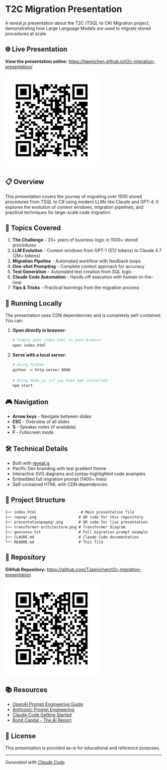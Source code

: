 # T2C Migration Presentation

A reveal.js presentation about the T2C (TSQL to C#) Migration project, demonstrating how Large Language Models are used to migrate stored procedures at scale.

## 🌐 Live Presentation

**View the presentation online:** https://tjaenichen.github.io/t2c-migration-presentation/

![Presentation QR Code](presentationpageqr.png)

## 📋 Overview

This presentation covers the journey of migrating over 1500 stored procedures from TSQL to C# using modern LLMs like Claude and GPT-4. It explores the evolution of context windows, migration pipelines, and practical techniques for large-scale code migration.

## 📖 Topics Covered

1. **The Challenge** - 20+ years of business logic in 1500+ stored procedures
2. **LLM Evolution** - Context windows from GPT-1 (512 tokens) to Claude 4.7 (2M+ tokens)
3. **Migration Pipeline** - Automated workflow with feedback loops
4. **One-shot Prompting** - Complete context approach for accuracy
5. **Test Generation** - Automated test creation from SQL logic
6. **Claude Code Automation** - Hands-off execution with human-in-the-loop
7. **Tips & Tricks** - Practical learnings from the migration process

## 🚀 Running Locally

The presentation uses CDN dependencies and is completely self-contained. You can:

1. **Open directly in browser:**
   ```bash
   # Simply open index.html in your browser
   open index.html
   ```

2. **Serve with a local server:**
   ```bash
   # Using Python
   python -m http.server 8080
   
   # Using Node.js (if you have npm installed)
   npm start
   ```

## 🎮 Navigation

- **Arrow keys** - Navigate between slides
- **ESC** - Overview of all slides
- **S** - Speaker notes (if available)
- **F** - Fullscreen mode

## 🛠 Technical Details

- Built with [reveal.js](https://revealjs.com/)
- Pacific Dev branding with teal gradient theme
- Interactive SVG diagrams and syntax-highlighted code examples
- Embedded full migration prompt (1400+ lines)
- Self-contained HTML with CDN dependencies

## 📂 Project Structure

```
├── index.html                    # Main presentation file
├── repoqr.png                   # QR code for this repository
├── presentationpageqr.png       # QR code for live presentation
├── transformer-architecture.png # Transformer diagram
├── genconvo.txt                 # Full migration prompt example
├── CLAUDE.md                    # Claude Code documentation
└── README.md                    # This file
```

## 🔗 Repository

**GitHub Repository:** https://github.com/TJaenichen/t2c-migration-presentation

![Repository QR Code](repoqr.png)

## 📚 Resources

- [OpenAI Prompt Engineering Guide](https://platform.openai.com/docs/guides/prompt-engineering)
- [Anthropic Prompt Engineering](https://docs.anthropic.com/en/docs/build-with-claude/prompt-engineering)
- [Claude Code Getting Started](https://docs.anthropic.com/en/docs/claude-code)
- [Bond Capital - The AI Report](https://www.bondcap.com/reports/tai)

## 📄 License

This presentation is provided as-is for educational and reference purposes.

---

*Generated with [Claude Code](https://claude.ai/code)*
